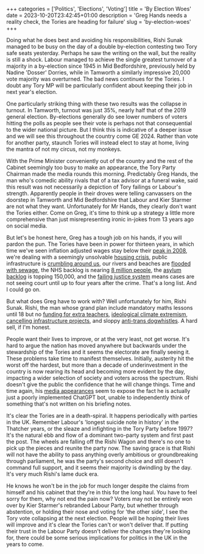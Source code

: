 +++
categories = ['Politics', 'Elections', 'Voting']
title = 'By Election Woes'
date = 2023-10-20T23:42:45+01:00
description = 'Greg Hands needs a reality check, the Tories are heading for failure'
slug = 'by-election-woes'
+++

Doing what he does best and avoiding his responsibilities, Rishi Sunak managed to be busy on the day of a double by-election contesting two Tory safe seats yesterday. Perhaps he saw the writing on the wall, but the reality is still a shock. Labour managed to achieve the single greatest turnover of a majority in a by-election since 1945 in Mid Bedfordshire, previously held by Nadine 'Dosser' Dorries, while in Tamworth a similarly impressive 20,000 vote majority was overturned. The bad news continues for the Tories. I doubt any Tory MP will be particularly confident about keeping their job in next year's election.

One particularly striking thing with these two results was the collapse in turnout. In Tamworth, turnout was just 35%, nearly half that of the 2019 general election. By-elections generally do see lower numbers of voters hitting the polls as people see their vote is perhaps not that consequential to the wider national picture. But I think this is indicative of a deeper issue and we will see this throughout the country come GE 2024. Rather than vote for another party, staunch Tories will instead elect to stay at home, living the mantra of not my circus, not my monkeys.

With the Prime Minister conveniently out of the country and the rest of the Cabinet seemingly too busy to make an appearance, the Tory Party Chairman made the media rounds this morning. Predictably Greg Hands, the man who's comedic ability rivals that of a tax advisor at a funeral wake, said this result was not necessarily a depiction of Tory failings or Labour's strength. Apparently people in their droves were telling canvassers on the doorstep in Tamworth and Mid Bedfordshire that Labour and Kier Starmer are not what they want. Unfortunately for Mr Hands, they clearly don't want the Tories either. Come on Greg, it's time to think up a strategy a little more comprehensive than just misrepresenting ironic in-jokes from 13 years ago on social media.

But let's be honest here, Greg has a tough job on his hands, if you will pardon the pun. The Tories have been in power for thirteen years, in which time we've seen inflation adjusted wages stay below their [peak in 2008](https://www.theguardian.com/money/2023/oct/17/uk-pay-rises-inflation-living-costs), we're dealing with a seemingly unsolvable [housing crisis](https://www.newstatesman.com/tag/housing-crisis), public infrastructure is [crumbling around us](https://www.bbc.com/news/education-66669239), our rivers and beaches are [flooded with sewage](https://www.bbc.co.uk/news/explainers-62631320), the NHS backlog is nearing [8 million people](https://www.bma.org.uk/advice-and-support/nhs-delivery-and-workforce/pressures/nhs-backlog-data-analysis), the [asylum backlog](https://migrationobservatory.ox.ac.uk/resources/briefings/the-uks-asylum-backlog/) is topping 150,000, and the [failing justice system](https://www.bbc.co.uk/news/uk-56092372) means cases are not seeing court until up to four years after the crime. That's a long list. And I could go on.

But what does Greg have to work with? Well unfortunately for him, Rishi Sunak. Rishi, the man whose grand plan include mandatory maths lessons until 18 but no [funding for extra teachers](https://www.theguardian.com/education/2023/jan/04/multiplication-of-teachers-and-funds-needed-for-sunak-post-16-maths-policy), [ideological climate extremism](https://www.ucl.ac.uk/political-science/news/2023/oct/rishi-sunak-introducing-polarised-climate-politics-us-canada-and-australia-uk), [cancelling infrastructure projects](https://www.reuters.com/world/uk/uk-pm-sunak-confirms-cancellation-hs2-northern-leg-2023-10-04/), and sloppy [anti-trans dogwhistles](https://www.independent.co.uk/tv/news/rishi-sunak-man-is-a-man-speech-transgender-b2424372.html). A hard sell, if I'm honest.

People want their lives to improve, or at the very least, not get worse. It's hard to argue the nation has moved anywhere but backwards under the stewardship of the Tories and it seems the electorate are finally seeing it. These problems take time to manifest themselves. Initially, austerity hit the worst off the hardest, but more than a decade of underinvestment in the country is now rearing its head and becoming more evident by the day, impacting a wider selection of society and voters across the spectrum. Rishi doesn't give the public the confidence that he will change things. Time and time again, his [media appearances](https://youtube.com/watch?v=9I6KN0jIrdQ&feature=youtu.be) seem to expose the fact he is actually just a poorly implemented ChatGPT bot, unable to independently think of something that's not written on his briefing notes.

It's clear the Tories are in a death-spiral. It happens periodically with parties in the UK. Remember Labour's 'longest suicide note in history' in the Thatcher years, or the sleaze and infighting in the Tory Party before 1997? It's the natural ebb and flow of a dominant two-party system and first past the post. The wheels are falling off the Rishi Wagon and there's no one to pick up the pieces and reunite the party now. The saving grace is that Rishi will not have the ability to pass anything overly ambitious or groundbreaking through parliament, he was the party's second choice and still doesn't command full support, and it seems their majority is dwindling by the day. It's very much Rishi's lame duck era.

He knows he won't be in the job for much longer despite the claims from himself and his cabinet that they're in this for the long haul. You have to feel sorry for them, why not end the pain now? Voters may not be entirely won over by Kier Starmer's rebranded Labour Party, but whether through abstention, or holding their nose and voting for 'the other side', I see the Tory vote collapsing at the next election. People will be hoping their lives will improve and it's clear the Tories can't or won't deliver that. If putting their trust in the Labour Party doesn't deliver the changes they're looking for, there could be some serious implications for politics in the UK in the years to come.